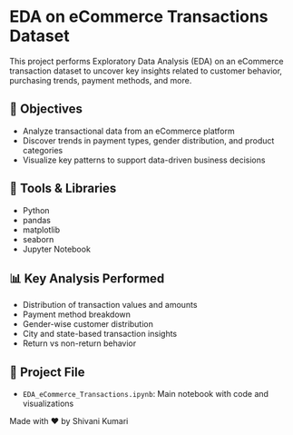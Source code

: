 # EDA on eCommerce Transactions Dataset

This project performs Exploratory Data Analysis (EDA) on an eCommerce transaction dataset to uncover key insights related to customer behavior, purchasing trends, payment methods, and more.

## 📌 Objectives
- Analyze transactional data from an eCommerce platform
- Discover trends in payment types, gender distribution, and product categories
- Visualize key patterns to support data-driven business decisions

## 🧰 Tools & Libraries
- Python
- pandas
- matplotlib
- seaborn
- Jupyter Notebook

## 📊 Key Analysis Performed
- Distribution of transaction values and amounts
- Payment method breakdown
- Gender-wise customer distribution
- City and state-based transaction insights
- Return vs non-return behavior

## 📁 Project File
- `EDA_eCommerce_Transactions.ipynb`: Main notebook with code and visualizations

Made with ❤️ by Shivani Kumari
